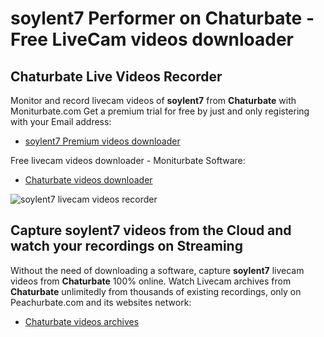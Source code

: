 # soylent7 Performer on Chaturbate - Free LiveCam videos downloader

## Chaturbate Live Videos Recorder

Monitor and record livecam videos of **soylent7** from **Chaturbate** with Moniturbate.com
Get a premium trial for free by just and only registering with your Email address:
* [soylent7 Premium videos downloader](https://moniturbate.com/request-demo-licence-key.html)

Free livecam videos downloader - Moniturbate Software:
* [Chaturbate videos downloader](https://moniturbate.com/moniturbate-download-software.html)

![soylent7 livecam videos recorder](https://peachurnet.com/templates/moniturbate-software.png)


## Capture soylent7 videos from the Cloud and watch your recordings on Streaming

Without the need of downloading a software, capture **soylent7** livecam videos from **Chaturbate** 100% online.
Watch Livecam archives from **Chaturbate** unlimitedly from thousands of existing recordings, only on Peachurbate.com and its websites network:
* [Chaturbate videos archives](https://peachurnet.com/)